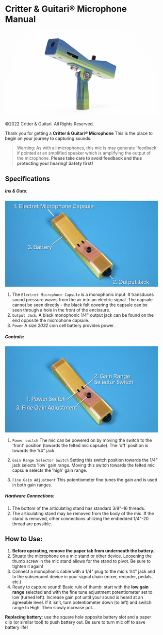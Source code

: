 # Critter & Guitari® Microphone Manual

![](images/1.png)

©2022 Critter & Guitari. All Rights Reserved.

Thank you for getting a **Critter & Guitari® Microphone** This is the place to begin on your journey to capturing sounds.

> Warning: As with all microphones, this mic is may generate 'feedback' if pointed at an amplified speaker which is amplifying the output of the microphone. **Please take care to avoid feedback and thus protecting your hearing! Safety first!**

## Specifications

##### Ins & Outs:

![](images/3a.png)

1. The `Electret Microphone Capsule` is a monophonic input. It transduces sound pressure waves from the air into an electric signal. The capsule cannot be seen directly - the black felt covering the capsule can be seen through a hole in the front of the enclosure. 
2. `Output Jack`. A black monophonic 1/4" output jack can be found on the end opposite the microphone capsule.
3. `Power` A size *2032* coin cell battery provides power.

##### Controls:

![](images/2a.png)

1. `Power switch` The mic can be powered on by moving the switch to the 'front' position (towards the felted mic capsule). The 'off' position is towards the 1/4" jack.

2. `Gain Range Selector Switch` Setting this switch position towards the 1/4" jack selects 'low' gain range. Moving this switch towards the felted mic capsule selects the 'high' gain range.  

3. `Fine Gain Adjustment` This potentiometer fine tunes the gain and is used in both gain ranges.

##### Hardware Connections:

1. The bottom of the articulating stand has standard 3/8"-16 threads.
2. The articulating stand may be removed from the body of the mic. If the stand is removed, other connections utilizing the embedded 1/4"-20 thread are possible. 

## How to Use:
1. **Before operating, remove the paper tab from underneath the battery.**
2. Situate the microphone on a mic stand or other device. Loosening the thumb screw in the mic stand allows for the stand to pivot. Be sure to tighten it again!
3. Connect a monophonic cable with a 1/4" plug to the mic's 1/4" jack and to the subsequent device in your signal chain (mixer, recorder, pedals, etc.)
4. Ready to capture sound! Basic rule of thumb: start with the **low gain range** selected and with the fine tune adjustment potentiometer set to low (turned left). Increase gain pot until your sound is heard at an agreeable level. If it isn’t, turn potentiometer down (to left) and switch range to High. Then slowly increase pot…

**Replacing battery**: use the square hole opposite battery slot and a paper clip (or similar tool) to push battery out.
Be sure to turn mic off to save battery life!

	